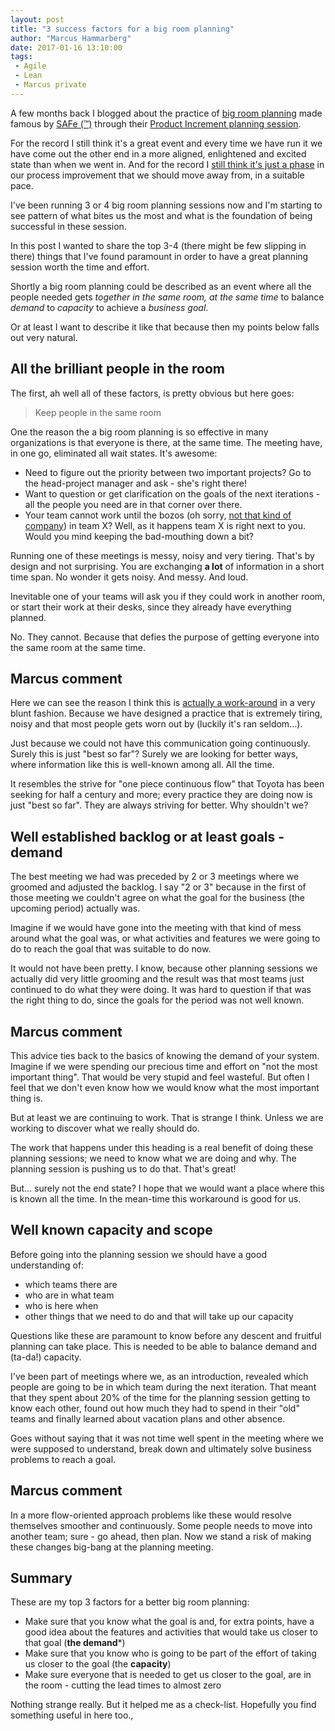 ```yaml
---
layout: post
title: "3 success factors for a big room planning"
author: "Marcus Hammarberg"
date: 2017-01-16 13:10:00
tags:
 - Agile
 - Lean
 - Marcus private
---
```


A few months back I blogged about the practice of [big room planning](https://www.marcusoft.net/2016/10/big-room-planning-a-failure-testatment-i-like.html) made famous by [SAFe (&#8482;)](http://www.scaledagileframework.com/) through their [Product Increment planning session](http://www.scaledagileframework.com/pi-planning/).

For the record I still think it's a great event and every time we have run it we have come out the other end in a more aligned, enlightened and excited state than when we went in. And for the record I [still think it's just a phase](https://www.marcusoft.net/2016/10/big-room-planning-a-failure-testatment-i-like.html) in our process improvement that we should move away from, in a suitable pace.

I've been running 3 or 4 big room planning sessions now and I'm starting to see pattern of what bites us the most and what is the foundation of being successful in these session.

In this post I wanted to share the top 3-4 (there might be few slipping in there) things that I've found paramount in order to have a great planning session worth the time and effort.

<!-- excerpt-end -->

Shortly a big room planning could be described as an event where all the people needed gets *together in the same room, at the same time* to balance *demand* to *capacity* to achieve a *business goal*.

Or at least I want to describe it like that because then my points below falls out very natural.

## All the brilliant people in the room
The first, ah well all of these factors, is pretty obvious but here goes:

>Keep people in the same room

One the reason the a big room planning is so effective in many organizations is that everyone is there, at the same time. The meeting have, in one go, eliminated all wait states. It's awesome:

* Need to figure out the priority between two important projects? Go to the head-project manager and ask - she's right there!
* Want to question or get clarification on the goals of the next iterations - all the people you need are in that corner over there.
* Your team cannot work until the bozos (oh sorry, [not that kind of company](https://www.marcusoft.net/2017/01/kindness.html)) in team X? Well, as it happens team X is right next to you. Would you mind keeping the bad-mouthing down a bit?

Running one of these meetings is messy, noisy and very tiering. That's by design and not surprising. You are exchanging **a lot** of information in a short time span. No wonder it gets noisy. And messy. And loud.

Inevitable one of your teams will ask you if they could work in another room, or start their work at their desks, since they already have everything planned.

No. They cannot. Because that defies the purpose of getting everyone into the same room at the same time.

## Marcus comment
Here we can see the reason I think this is [actually a work-around](https://www.marcusoft.net/2016/10/big-room-planning-a-failure-testatment-i-like.html) in a very blunt fashion. Because we have designed a practice that is extremely tiring, noisy and that most people gets worn out by (luckily it's ran seldom...).

Just because we could not have this communication going continuously. Surely this is just "best so far"? Surely we are looking for better ways, where information like this is well-known among all. All the time.

It resembles the strive for "one piece continuous flow" that Toyota has been seeking for half a century and more; every practice they are doing now is just "best so far". They are always striving for better. Why shouldn't we?

## Well established backlog or at least goals - demand
The best meeting we had was preceded by 2 or 3 meetings where we groomed and adjusted the backlog. I say "2 or 3" because in the first of those meeting we couldn't agree on what the goal for the business (the upcoming period) actually was.

Imagine if we would have gone into the meeting with that kind of mess around what the goal was, or what activities and features we were going to do to reach the goal that was suitable to do now.

It would not have been pretty. I know, because other planning sessions we actually did very little grooming and the result was that most teams just continued to do what they were doing. It was hard to question if that was the right thing to do, since the goals for the period was not well known.

## Marcus comment
This advice ties back to the basics of knowing the demand of your system. Imagine if we were spending our precious time and effort on "not the most important thing". That would be very stupid and feel wasteful. But often I feel that we don't even know how we would know what the most important thing is.

But at least we are continuing to work. That is strange I think. Unless we are working to discover what we really should do.

The work that happens under this heading is a real benefit of doing these planning sessions; we need to know what we are doing and why. The planning session is pushing us to do that. That's great!

But... surely not the end state? I hope that we would want a place where this is known all the time. In the mean-time this workaround is good for us.

## Well known capacity and scope
Before going into the planning session we should have a good understanding of:

* which teams there are
* who are in what team
* who is here when
* other things that we need to do and that will take up our capacity

Questions like these are paramount to know before any descent and fruitful planning can take place. This is needed to be able to balance demand and (ta-da!) capacity.

I've been part of meetings where we, as an introduction, revealed which people are going to be in which team during the next iteration. That meant that they spent about 20% of the time for the planning session getting to know each other, found out how much they had to spend in their "old" teams and finally learned about vacation plans and other absence.

Goes without saying that it was not time well spent in the meeting where we were supposed to understand, break down and ultimately solve business problems to reach a goal.

## Marcus comment
In a more flow-oriented approach problems like these would resolve themselves smoother and continuously. Some people needs to move into another team; sure - go ahead, then plan. Now we stand a risk of making these changes big-bang at the planning meeting.

## Summary
These are my top 3 factors for a better big room planning:

* Make sure that you know what the goal is and, for extra points, have a good idea about the features and activities that would take us closer to that goal (**the demand***)
* Make sure that you know who is going to be part of the effort of taking us closer to the goal (the **capacity**)
* Make sure everyone that is needed to get us closer to the goal, are in the room - cutting the lead times to almost zero

Nothing strange really. But it helped me as a check-list. Hopefully you find something useful in here too.,
